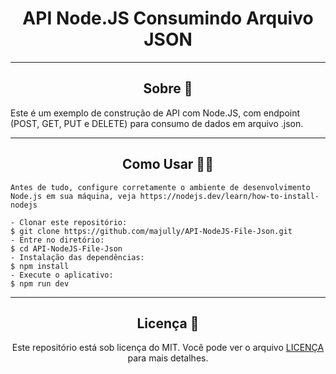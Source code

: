 
<h1 align="center">API Node.JS Consumindo Arquivo JSON</h1>

---

<h2 align="center">Sobre 📖</h2>

<p>
    Este é um exemplo de construção de API com Node.JS, com endpoint (POST, GET, PUT e DELETE) para consumo de dados em arquivo .json.<br>
</p>

---

<h2 align="center">Como Usar 👨‍💻</h2>

   ```
   Antes de tudo, configure corretamente o ambiente de desenvolvimento Node.js em sua máquina, veja https://nodejs.dev/learn/how-to-install-nodejs
   
   - Clonar este repositório:
   $ git clone https://github.com/majully/API-NodeJS-File-Json.git
   - Entre no diretório:
   $ cd API-NodeJS-File-Json
   - Instalação das dependências:
   $ npm install
   - Execute o aplicativo: 
   $ npm run dev
   ```

---


<h2 align="center">Licença 📝</h2>

<p align="center">
   Este repositório está sob licença do MIT. Você pode ver o arquivo <a href="https://github.com/majully/API-NodeJS-File-Json/blob/main/LICENSE">LICENÇA</a> para mais detalhes.
</p>